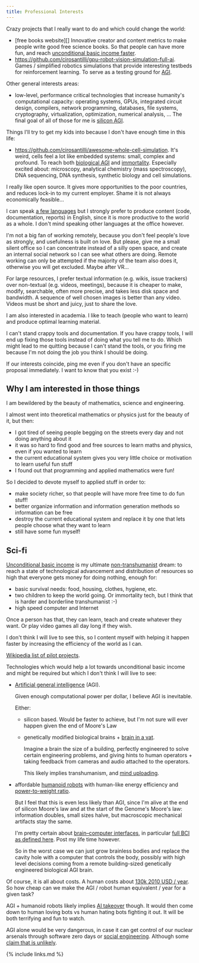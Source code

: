 ```yaml
---
title: Professional Interests
---
```


Crazy projects that I really want to do and which could change the world:

-   [free books website][] Innovative creator and content metrics to make people write good free science books. So that people can have more fun, and reach [unconditional basic income faster](#sci-fi).
-   <https://github.com/cirosantilli/gpu-robot-vision-simulation-full-ai>. Games / simplified robotics simulations that provide interesting testbeds for reinforcement learning. To serve as a testing ground for [AGI](#sci-fi).

Other general interests areas:

-   low-level, performance critical technologies that increase humanity's computational capacity: operating systems, GPUs, integrated circuit design, compilers, network programming,  databases, file systems, cryptography, virtualization, optimization, numerical analysis, ... The final goal of all of those for me is [silicon AGI](#sci-fi).

Things I'll try to get my kids into because I don't have enough time in this life:

-   <https://github.com/cirosantilli/awesome-whole-cell-simulation>. It's weird, cells feel a lot like embedded systems: small, complex and profound. To reach both [biological AGI](#sci-fi) and [immortality](#sci-fi). Especially excited about: microscopy, analytical chemistry (mass spectroscopy), DNA sequencing, DNA synthesis, synthetic biology and cell simulations.

I really like open source. It gives more opportunities to the poor countries, and reduces lock-in to my current employer. Shame it is not always economically feasible...

I can speak [a few languages](/skills#natural-languages) but I strongly prefer to produce content (code, documentation, reports) in English, since it is more productive to the world as a whole. I don't mind speaking other languages at the office however.

I'm not a big fan of working remotely, because you don't feel people's love as strongly, and usefulness is built on love. But please, give me a small silent office so I can concentrate instead of a silly open space, and create an internal social network so I can see what others are doing. Remote working can only be attempted if the majority of the team also does it, otherwise you will get excluded. Maybe after VR...

For large resources, I prefer textual information (e.g. wikis, issue trackers) over non-textual (e.g. videos, meetings), because it is cheaper to make, modify, searchable, often more precise, and takes less disk space and bandwidth. A sequence of well chosen images is better than any video. Videos must be short and juicy, just to share the love.

I am also interested in academia. I like to teach (people who want to learn) and produce optimal learning material.

I can't stand crappy tools and documentation. If you have crappy tools, I will end up fixing those tools instead of doing what you tell me to do. Which might lead to me quitting because I can't stand the tools, or you firing me because I'm not doing the job you think I should be doing.

If our interests coincide, ping me even if you don't have an specific proposal immediately. I want to know that you exist :-)

## Why I am interested in those things

I am bewildered by the beauty of mathematics, science and engineering.

I almost went into theoretical mathematics or physics just for the beauty of it, but then:

- I got tired of seeing people begging on the streets every day and not doing anything about it
- it was so hard to find good and free sources to learn maths and physics, even if you wanted to learn
- the current educational system gives you very little choice or motivation to learn useful fun stuff
- I found out that programming and applied mathematics were fun!

So I decided to devote myself to applied stuff in order to:

- make society richer, so that people will have more free time to do fun stuff!
- better organize information and information generation methods so information can be free
- destroy the current educational system and replace it by one that lets people choose what they want to learn
- still have some fun myself!

## Sci-fi

[Unconditional basic income](https://en.wikipedia.org/wiki/Basic_income) is my ultimate [non-transhumanist](https://en.wikipedia.org/wiki/Transhumanism) dream: to reach a state of technological advancement and distribution of resources so high that everyone gets money for doing nothing, enough for:

- basic survival needs: food, housing, clothes, hygiene, etc.
- two children to keep the world going. Or immortality tech, but I think that is harder and borderline transhumanist :-)
- high speed computer and Internet

Once a person has that, they can learn, teach and create whatever they want. Or play video games all day long if they wish.

I don't think I will live to see this, so I content myself with helping it happen faster by increasing the efficiency of the world as I can.

[Wikipedia list of pilot projects](https://en.wikipedia.org/wiki/Basic_income_pilots).

Technologies which would help a lot towards unconditional basic income and might be required but which I don't think I will live to see:

-   [Artificial general intelligence](https://en.wikipedia.org/wiki/Artificial_general_intelligence) (AGI).

    Given enough computational power per dollar, I believe AGI is inevitable.

    Either:

    -   silicon based. Would be faster to achieve, but I'm not sure will ever happen given the end of Moore's Law

    -   genetically modified biological brains + [brain in a vat](https://en.wikipedia.org/wiki/Brain_in_a_vat).

        Imagine a brain the size of a building, perfectly engineered to solve certain engineering problems, and giving hints to human operators + taking feedback from cameras and audio attached to the operators.

        This likely implies transhumanism, and [mind uploading](https://en.wikipedia.org/wiki/Mind_uploading).

-   affordable [humanoid robots](https://en.wikipedia.org/wiki/Humanoid_robot) with human-like energy efficiency and [power-to-weight ratio](https://en.wikipedia.org/wiki/Power-to-weight_ratio).

    But I feel that this is even less likely than AGI, since I'm alive at the end of silicon Moore's law and at the start of the Genome's Moore's law: information doubles, small sizes halve, but macroscopic mechanical artifacts stay the same.

    I'm pretty certain about [brain–computer interfaces](https://en.wikipedia.org/wiki/Brain%E2%80%93computer_interface), in particular [full BCI as defined here](https://github.com/cirosantilli/essays/blob/7e1147daeb941a95b96b099d0db0474db25116ea/questions-for-my-future-self.md). Post my life time however.

    So in the worst case we can just grow brainless bodies and replace the cavity hole with a computer that controls the body, possibly with high level decisions coming from a remote building-sized genetically engineered biological AGI brain.

Of course, it is all about costs. A human costs about [130k 2010 USD / year](http://content.time.com/time/health/article/0,8599,1808049,00.html). So how cheap can we make the AGI / robot human equivalent / year for a given task?

AGI + humanoid robots likely implies [AI takeover](https://en.wikipedia.org/wiki/AI_takeover) though. It would then come down to human loving bots vs human hating bots fighting it out. It will be both terrifying and fun to watch.

AGI alone would be very dangerous, in case it can get control of our nuclear arsenals through software zero days or [social engineering](https://en.wikipedia.org/wiki/Social_engineering_%28security%29). Although some [claim that is unlikely](https://www.quora.com/Could-a-group-of-hackers-break-into-military-networks-and-launch-or-detonate-nuclear-missiles).

{% include links.md %}
